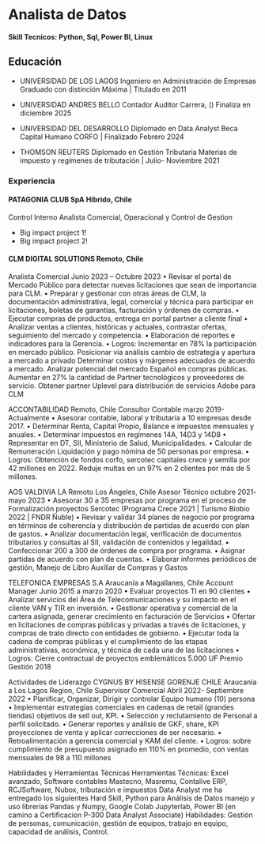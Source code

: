 # Analista de Datos

#### Skill Tecnicos: Python, Sql, Power BI, Linux

## Educación
- UNIVERSIDAD DE LOS LAGOS
Ingeniero en Administración de Empresas
Graduado con distinción Máxima | Titulado en 2011

- UNIVERSIDAD ANDRES BELLO
Contador Auditor Carrera, ()
Finaliza en diciembre 2025									

- UNIVERSIDAD DEL DESARROLLO
Diplomado en Data Analyst
Beca Capital Humano CORFO | Finalizado Febrero 2024

- THOMSON REUTERS Diplomado en Gestión Tributaria 
Materias de impuesto y regímenes de tributación	| Julio-  Noviembre 2021
	      
### Experiencia

#### PATAGONIA CLUB SpA  Hibrido, Chile
Control Interno
Analista Comercial, Operacional y Control de Gestion
- Big impact project 1!
- Big impact project 2!
  
#### CLM DIGITAL SOLUTIONS							           	            Remoto, Chile
Analista Comercial		 						      Junio 2023 – Octubre 2023
•	Revisar el portal de Mercado Público para detectar nuevas licitaciones que sean de importancia para CLM.
•	Preparar y gestionar con otras áreas de CLM, la documentación administrativa, legal, comercial y técnica para participar en licitaciones, boletas de garantías, facturación y órdenes de compras.
•	Ejecutar compras de productos, entrega en portal partner a cliente final
•	Analizar ventas a clientes, históricas y actuales, contrastar ofertas, seguimiento del mercado y competencia.
•	Elaboración de reportes e indicadores para la Gerencia.
•	Logros: Incrementar en 78% la participación en mercado público.
 Posicionar vía análisis cambio de estrategia y apertura a mercado a privado
 Determinar costos y márgenes adecuados de acuerdo a mercado.
 Analizar potencial del mercado Español en compras públicas.
 Aumentar en 27% la cantidad de Partner tecnológicos y proveedores de servicio.
 Obtener partner Uplevel para distribución de servicios Adobe para CLM

ACCONTABILIDAD							           	            		Remoto, Chile
Consultor Contable			 				                     marzo 2019- Actualmente
•	Asesorar contable, laboral y tributaria a 10 empresas desde 2017.
•	Determinar Renta, Capital Propio, Balance e impuestos mensuales y anuales.
•	Determinar  impuestos en  regímenes 14A, 14D3 y 14D8
•	Representar en DT, SII, Ministerio de Salud, Municipalidades.
•	Calcular de Remuneración Liquidación y pago nómina de 50 personas por empresa.
•	Logros: Obtención de fondos corfo, sercotec capitales crece y semilla por 42 millones en 2022.
  Reduje  multas en un 97% en 2 clientes por más de 5 millones.



AOS VALDIVIA LA							           	    Remoto  Los Ángeles, Chile
Asesor Técnico			 				                                 octubre 2021- mayo 2023
•	Asesorar 30 a 35 empresas por programa en el proceso de Formalización proyectos Sercotec (Programa Crece 2021 | Turismo Biobio 2022 | FNDR Ñuble)
•	Revisar y validar 34 planes de negocio por programa en términos de coherencia y distribución de partidas de acuerdo con plan de gastos.
•	Analizar documentación legal, verificación de documentos tributarios y consultas al SII, validación de contenidos y legalidad.
•	Confeccionar 200 a 300 de órdenes de compra por programa.
•	Asignar partidas de acuerdo con plan de cuentas.
•	Elaborar informes periódicos de gestión, Manejo de Libro Auxiliar de Compras y Gastos


TELEFONICA EMPRESAS S.A				                          Araucanía a Magallanes, Chile
Account Manager 		 				                                   Junio 2015 a marzo 2020
•	Evaluar proyectos TI en 90 clientes
•	Analizar servicios del Área de Telecomunicaciones y su impacto en el cliente VAN y TIR en inversión.
•	Gestionar operativa y comercial de la cartera asignada, generar crecimiento en facturación de Servicios
•	Ofertar en licitaciones de compras públicas y privadas a través de licitaciones, y compras de trato directo con entidades de gobierno.
•	Ejecutar toda la cadena de compras públicas y el cumplimiento de las etapas administrativas, económica, y técnica de cada una de las licitaciones
•	Logros: Cierre contractual de proyectos emblemáticos 5.000 UF
  Premio Gestión 2018


Actividades de Liderazgo
CYGNUS BY HISENSE GORENJE CHILE				Araucanía a Los Lagos  Region, Chile
Supervisor Comercial 		 				                           Abril 2022- Septiembre 2022
•	Planificar, Organizar, Dirigir y controlar Equipo humano (10) persona
•	Implementar estrategias comerciales en cadenas de retail (grandes tiendas) objetivos de sell out, KPI.
•	Selección y reclutamiento de Personal a perfil solicitado.
•	Generar reportes y análisis de GKF, share, KPI proyecciones de venta y aplicar correcciones de ser necesario.
•	Retroalimentación a gerencia comercial y KAM del cliente.
•	Logros: sobre cumplimiento de presupuesto asignado en 110% en promedio, con ventas mensuales de 98 a 110 millones




Habilidades y Herramientas Técnicas 
Herramientas Técnicas:  Excel avanzado, Software contables Mastecno, Masremu, Contalive ERP, RCJSoftware, Nubox, tributación e impuestos
Data Analyst me ha entregado los siguientes Hard Skill, Python para Análisis de Datos manejo y uso librerías Pandas y Numpy, Google Colab Jupyterlab, Power BI (en camino a Certificacion P-300 Data Analyst Associate)
Habilidades: Gestión de personas, comunicación, gestión de equipos, trabajo en equipo, capacidad de análisis, Control.



